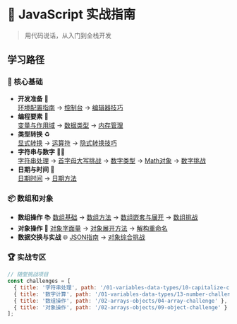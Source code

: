 # 🚀 JavaScript 实战指南

> 用代码说话，从入门到全栈开发

## 学习路径

### 🧭 核心基础
- **开发准备** 🔧  
  [环境配置指南](/01-variables-data-types/00-intro) → [控制台](/01-variables-data-types/01-console) → [编辑器技巧](/01-variables-data-types/02-comments-shortcuts)
- **编程要素** 🧩  
  [变量与作用域](/01-variables-data-types/03-variables) → [数据类型](/01-variables-data-types/04-data-types) → [内存管理](/01-variables-data-types/05-stack-heap)
- **类型转换** ♻️  
  [显式转换](/01-variables-data-types/06-type-conversion) → [运算符](/01-variables-data-types/07-operators) → [隐式转换技巧](/01-variables-data-types/08-type-coercion)
- **字符串与数字** 📝🔢  
  [字符串处理](/01-variables-data-types/09-strings) → [首字母大写挑战](/01-variables-data-types/10-capitalize-challenge) → [数字类型](/01-variables-data-types/11-numbers) → [Math对象](/01-variables-data-types/12-math-object) → [数字挑战](/01-variables-data-types/13-number-challenge)
- **日期与时间** 📅  
  [日期时间](/01-variables-data-types/14-dates-and-times) → [日期方法](/01-variables-data-types/15-date-object-methods)

### 📦 数组和对象
- **数组操作** 📚 
  [数组基础](/02-arrays-objects/01-array-basics) → [数组方法](/02-arrays-objects/02-array-methods) → [数组嵌套与展开](/02-arrays-objects/03-array-nesting-concat-spread) → [数组挑战](/02-arrays-objects/04-array-challenge)  
- **对象操作** 🧩 
  [对象字面量](/02-arrays-objects/05-object-literals) → [对象展开方法](/02-arrays-objects/06-object-spread-methods) → [解构重命名](/02-arrays-objects/07-destructuring-naming)  
- **数据交换与实战** 🌐
  [JSON指南](/02-arrays-objects/08-json-intro) → [对象综合挑战](/02-arrays-objects/09-object-challenge)


### 🏆 实战专区
```javascript
// 随堂挑战项目
const challenges = [
  { title: '字符串处理', path: '/01-variables-data-types/10-capitalize-challenge' },
  { title: '数字计算', path: '/01-variables-data-types/13-number-challenge' },
  { title: '数组操作', path: '/02-arrays-objects/04-array-challenge' },
  { title: '对象操作', path: '/02-arrays-objects/09-object-challenge' }
];
```

